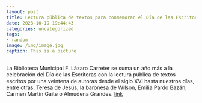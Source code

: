 ```yaml
---
layout: post
title: Lectura pública de textos para conmemorar el Día de las Escritoras
date: 2023-10-19 19:44:43
categories: uncategorized
tags:
- random
image: /img/image.jpg
caption: This is a picture
---
```

La Biblioteca Municipal F. Lázaro Carreter se suma un año más a la celebración del Día de las Escritoras con la lectura pública de textos escritos por una veintena de autoras desde el siglo XVI hasta nuestros días, entre otras, Teresa de Jesús, la baronesa de Wilson, Emilia Pardo Bazán, Carmen Martín Gaite o Almudena Grandes.   [link](https://www.ayto-villacanada.es/noticias/lectura-publica-de-textos-para-conmemorar-el-dia-de-las-escritoras/)
